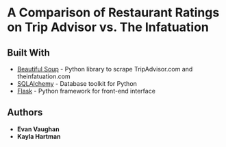 # A Comparison of Restaurant Ratings on Trip Advisor vs. The Infatuation

## Built With

* [Beautiful Soup](https://www.crummy.com/software/BeautifulSoup/bs4/doc/) - Python library to scrape TripAdvisor.com and theinfatuation.com
* [SQLAlchemy](https://www.sqlalchemy.org/) - Database toolkit for Python
* [Flask](http://flask.pocoo.org/) - Python framework for front-end interface

## Authors

* **Evan Vaughan**
* **Kayla Hartman**
